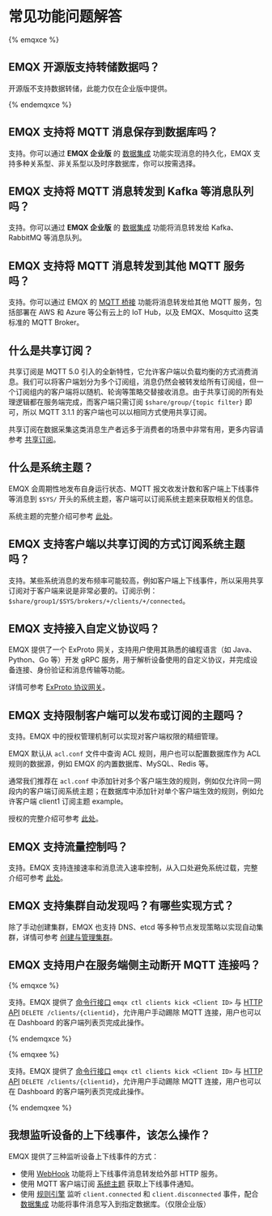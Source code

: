 # 常见功能问题解答

{% emqxce %}

## EMQX 开源版支持转储数据吗？

开源版不支持数据转储，此能力仅在企业版中提供。

{% endemqxce %}

## EMQX 支持将 MQTT 消息保存到数据库吗？

支持。你可以通过 **EMQX 企业版** 的 [数据集成](../data-integration/data-bridges.md) 功能实现消息的持久化，EMQX 支持多种关系型、非关系型以及时序数据库，你可以按需选择。

## EMQX 支持将 MQTT 消息转发到 Kafka 等消息队列吗？

支持。你可以通过 **EMQX 企业版** 的 [数据集成](../data-integration/data-bridges.md) 功能将消息转发给 Kafka、RabbitMQ 等消息队列。

## EMQX 支持将 MQTT 消息转发到其他 MQTT 服务吗？

支持。你可以通过 EMQX 的 [MQTT 桥接](../data-integration/data-bridge-mqtt.md) 功能将消息转发给其他 MQTT 服务，包括部署在 AWS 和 Azure 等公有云上的 IoT Hub，以及 EMQX、Mosquitto 这类标准的 MQTT Broker。

## 什么是共享订阅？

共享订阅是 MQTT 5.0 引入的全新特性，它允许客户端以负载均衡的方式消费消息。我们可以将客户端划分为多个订阅组，消息仍然会被转发给所有订阅组，但一个订阅组内的客户端将以随机、轮询等策略交替接收消息。由于共享订阅的所有处理逻辑都在服务端完成，而客户端只需订阅 `$share/group/{topic filter}` 即可，所以 MQTT 3.1.1 的客户端也可以以相同方式使用共享订阅。

共享订阅在数据采集这类消息生产者远多于消费者的场景中非常有用，更多内容请参考 [共享订阅](../messaging/mqtt-shared-subscription.md)。

## 什么是系统主题？

EMQX 会周期性地发布自身运行状态、MQTT 报文收发计数和客户端上下线事件等消息到 `$SYS/` 开头的系统主题，客户端可以订阅系统主题来获取相关的信息。

系统主题的完整介绍可参考 [此处](../observability/mqtt-system-topics.md)。

## EMQX 支持客户端以共享订阅的方式订阅系统主题吗？

支持。某些系统消息的发布频率可能较高，例如客户端上下线事件，所以采用共享订阅对于客户端来说是非常必要的。订阅示例： `$share/group1/$SYS/brokers/+/clients/+/connected`。

## EMQX 支持接入自定义协议吗？

EMQX 提供了一个 ExProto 网关，支持用户使用其熟悉的编程语言（如 Java、Python、Go 等）开发 gRPC 服务，用于解析设备使用的自定义协议，并完成设备连接、身份验证和消息传输等功能。

详情可参考 [ExProto 协议网关](../gateway/exproto.md)。

## EMQX 支持限制客户端可以发布或订阅的主题吗？

支持。EMQX 中的授权管理机制可以实现对客户端权限的精细管理。

EMQX 默认从 `acl.conf` 文件中查询 ACL 规则，用户也可以配置数据库作为 ACL 规则的数据源，例如 EMQX 的内置数据库、MySQL、Redis 等。

通常我们推荐在 `acl.conf` 中添加针对多个客户端生效的规则，例如仅允许同一网段内的客户端订阅系统主题；在数据库中添加针对单个客户端生效的规则，例如允许客户端 client1 订阅主题 example。

授权的完整介绍可参考 [此处](../access-control/authz/authz.md)。

## EMQX 支持流量控制吗？

支持。EMQX 支持连接速率和消息流入速率控制，从入口处避免系统过载，完整介绍可参考 [此处](../rate-limit/rate-limit.md)。

## EMQX 支持集群自动发现吗？有哪些实现方式？

除了手动创建集群，EMQX 也支持 DNS、etcd 等多种节点发现策略以实现自动集群，详情可参考 [创建与管理集群](../deploy/cluster/create-cluster.md)。

## EMQX 支持用户在服务端侧主动断开 MQTT 连接吗？

{% emqxce %}

支持。EMQX 提供了 [命令行接口](../admin/cli.md#clients) `emqx ctl clients kick <Client ID>` 与 [HTTP API](https://docs.emqx.com/cn/emqx/v@CE_MINOR_VERSION@/admin/api-docs.html) `DELETE /clients/{clientid}`，允许用户手动踢除 MQTT 连接，用户也可以在 Dashboard 的客户端列表页完成此操作。

{% endemqxce %}

{% emqxee %}

支持。EMQX 提供了 [命令行接口](../admin/cli.md#clients) `emqx ctl clients kick <Client ID>` 与 [HTTP API](https://docs.emqx.com/cn/enterprise/v@EE_MINOR_VERSION@/admin/api-docs.html) `DELETE /clients/{clientid}`，允许用户手动踢除 MQTT 连接，用户也可以在 Dashboard 的客户端列表页完成此操作。

{% endemqxee %}

## 我想监听设备的上下线事件，该怎么操作？

EMQX 提供了三种监听设备上下线事件的方式：

- 使用 [WebHook](../data-integration/data-bridge-webhook.md) 功能将上下线事件消息转发给外部 HTTP 服务。
- 使用 MQTT 客户端订阅 [系统主题](../observability/mqtt-system-topics.md) 获取上下线事件通知。
- 使用 [规则引擎](../data-integration/rules.md) 监听 `client.connected` 和 `client.disconnected` 事件，配合 [数据集成](../data-integration/data-bridges.md) 功能将事件消息写入到指定数据库。（仅限企业版）